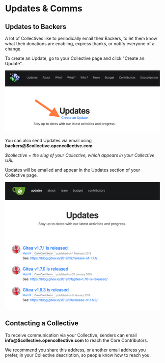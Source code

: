# Updates & Comms

## Updates to Backers

A lot of Collectives like to periodically email their Backers, to let them know what their donations are enabling, express thanks, or notify everyone of a change.

To create an Update, go to your Collective page and click "Create an Update".

![](../.gitbook/assets/screen-shot-2019-05-31-at-12.23.38-pm.png)

You can also send Updates via email using **backers@$collective.opencollective.com**

_$collective = the slug of your Collective, which appears in your Collective URL_

Updates will be emailed and appear in the Updates section of your Collective page.

![](../.gitbook/assets/screen-shot-2019-02-05-at-6.02.51-pm.png)

## Contacting a Collective

To receive communication via your Collective, senders can email **info@$collective.opencollective.com** to reach the Core Contributors.

We recommend you share this address, or another email address you prefer, in your Collective description, so people know how to reach you.

